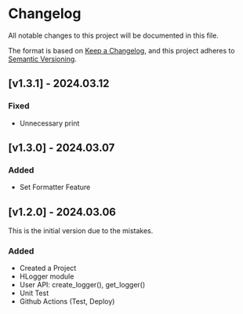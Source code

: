 # Changelog

All notable changes to this project will be documented in this file.

The format is based on [Keep a Changelog](https://keepachangelog.com/en/1.1.0/),
and this project adheres to [Semantic Versioning](https://semver.org/spec/v2.0.0.html).

## [v1.3.1] - 2024.03.12

### Fixed

- Unnecessary print

## [v1.3.0] - 2024.03.07

### Added

- Set Formatter Feature

## [v1.2.0] - 2024.03.06

This is the initial version due to the mistakes.

### Added

- Created a Project
- HLogger module
- User API: create_logger(), get_logger()
- Unit Test
- Github Actions (Test, Deploy)
